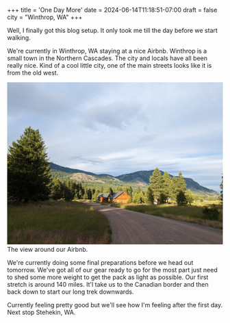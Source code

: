 +++
title = 'One Day More'
date = 2024-06-14T11:18:51-07:00
draft = false
city = "Winthrop, WA"
+++

Well, I finally got this blog setup. It only took me till the day before we start walking. 

We're currently in Winthrop, WA staying at a nice Airbnb. Winthrop is a small town in the Northern Cascades.
The city and locals have all been really nice. Kind of a cool little city, one of the main streets looks like it is from the old west. 

![View around the Airbnb](/images/airbnb.jpg)
The view around our Airbnb.

We're currently doing some final preparations before we head out tomorrow. We've got all of our gear ready to go for the most part just need to shed some more weight to get the pack as light as possible. Our first stretch is around 140 miles. It'l take us to the Canadian border and then back down to start our long trek downwards. 

Currently feeling pretty good but we'll see how I'm feeling after the first day. Next stop Stehekin, WA.